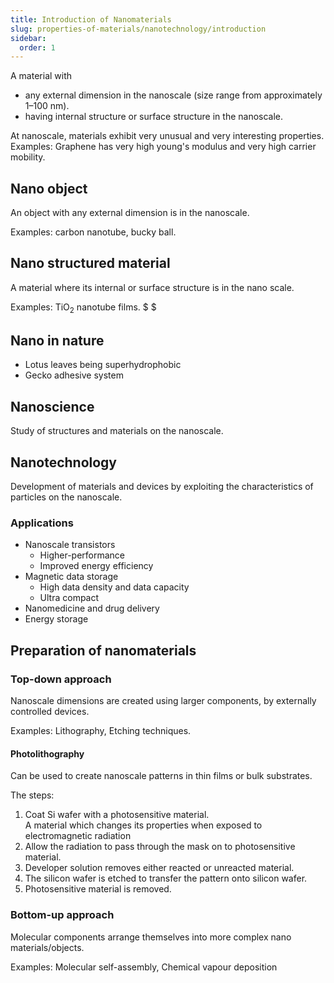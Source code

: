 ```yaml
---
title: Introduction of Nanomaterials
slug: properties-of-materials/nanotechnology/introduction
sidebar:
  order: 1
---
```


A material with

- any external dimension in the nanoscale (size range from approximately
  $1 – 100\text{ nm}$).
- having internal structure or surface structure in the nanoscale.

At nanoscale, materials exhibit very unusual and very interesting properties.
Examples: Graphene has very high young's modulus and very high carrier mobility.

## Nano object

An object with any external dimension is in the nanoscale.

Examples: carbon nanotube, bucky ball.

## Nano structured material

A material where its internal or surface structure is in the nano scale.

Examples: $\text{TiO}_2$ nanotube films. $ $

## Nano in nature

- Lotus leaves being superhydrophobic
- Gecko adhesive system

## Nanoscience

Study of structures and materials on the nanoscale.

## Nanotechnology

Development of materials and devices by exploiting the characteristics of
particles on the nanoscale.

### Applications

- Nanoscale transistors
  - Higher-performance
  - Improved energy efficiency
- Magnetic data storage
  - High data density and data capacity
  - Ultra compact
- Nanomedicine and drug delivery
- Energy storage

## Preparation of nanomaterials

### Top-down approach

Nanoscale dimensions are created using larger components, by externally
controlled devices.

Examples: Lithography, Etching techniques.

#### Photolithography

Can be used to create nanoscale patterns in thin films or bulk substrates.

The steps:

1. Coat Si wafer with a photosensitive material.  
   A material which changes its properties when exposed to electromagnetic
   radiation
2. Allow the radiation to pass through the mask on to photosensitive material.
3. Developer solution removes either reacted or unreacted material.
4. The silicon wafer is etched to transfer the pattern onto silicon wafer.
5. Photosensitive material is removed.

### Bottom-up approach

Molecular components arrange themselves into more complex nano
materials/objects.

Examples: Molecular self-assembly, Chemical vapour deposition
